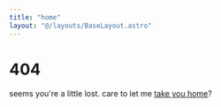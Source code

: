 ```yaml
---
title: "home"
layout: "@/layouts/BaseLayout.astro"
---
```


# 404
seems you're a little lost. care to let me [take you home](/)?
